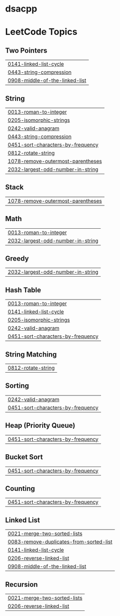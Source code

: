 # dsacpp
<!---LeetCode Topics Start-->
# LeetCode Topics
## Two Pointers
|  |
| ------- |
| [0141-linked-list-cycle](https://github.com/ujjwal-py/dsacpp/tree/master/0141-linked-list-cycle) |
| [0443-string-compression](https://github.com/ujjwal-py/dsacpp/tree/master/0443-string-compression) |
| [0908-middle-of-the-linked-list](https://github.com/ujjwal-py/dsacpp/tree/master/0908-middle-of-the-linked-list) |
## String
|  |
| ------- |
| [0013-roman-to-integer](https://github.com/ujjwal-py/dsacpp/tree/master/0013-roman-to-integer) |
| [0205-isomorphic-strings](https://github.com/ujjwal-py/dsacpp/tree/master/0205-isomorphic-strings) |
| [0242-valid-anagram](https://github.com/ujjwal-py/dsacpp/tree/master/0242-valid-anagram) |
| [0443-string-compression](https://github.com/ujjwal-py/dsacpp/tree/master/0443-string-compression) |
| [0451-sort-characters-by-frequency](https://github.com/ujjwal-py/dsacpp/tree/master/0451-sort-characters-by-frequency) |
| [0812-rotate-string](https://github.com/ujjwal-py/dsacpp/tree/master/0812-rotate-string) |
| [1078-remove-outermost-parentheses](https://github.com/ujjwal-py/dsacpp/tree/master/1078-remove-outermost-parentheses) |
| [2032-largest-odd-number-in-string](https://github.com/ujjwal-py/dsacpp/tree/master/2032-largest-odd-number-in-string) |
## Stack
|  |
| ------- |
| [1078-remove-outermost-parentheses](https://github.com/ujjwal-py/dsacpp/tree/master/1078-remove-outermost-parentheses) |
## Math
|  |
| ------- |
| [0013-roman-to-integer](https://github.com/ujjwal-py/dsacpp/tree/master/0013-roman-to-integer) |
| [2032-largest-odd-number-in-string](https://github.com/ujjwal-py/dsacpp/tree/master/2032-largest-odd-number-in-string) |
## Greedy
|  |
| ------- |
| [2032-largest-odd-number-in-string](https://github.com/ujjwal-py/dsacpp/tree/master/2032-largest-odd-number-in-string) |
## Hash Table
|  |
| ------- |
| [0013-roman-to-integer](https://github.com/ujjwal-py/dsacpp/tree/master/0013-roman-to-integer) |
| [0141-linked-list-cycle](https://github.com/ujjwal-py/dsacpp/tree/master/0141-linked-list-cycle) |
| [0205-isomorphic-strings](https://github.com/ujjwal-py/dsacpp/tree/master/0205-isomorphic-strings) |
| [0242-valid-anagram](https://github.com/ujjwal-py/dsacpp/tree/master/0242-valid-anagram) |
| [0451-sort-characters-by-frequency](https://github.com/ujjwal-py/dsacpp/tree/master/0451-sort-characters-by-frequency) |
## String Matching
|  |
| ------- |
| [0812-rotate-string](https://github.com/ujjwal-py/dsacpp/tree/master/0812-rotate-string) |
## Sorting
|  |
| ------- |
| [0242-valid-anagram](https://github.com/ujjwal-py/dsacpp/tree/master/0242-valid-anagram) |
| [0451-sort-characters-by-frequency](https://github.com/ujjwal-py/dsacpp/tree/master/0451-sort-characters-by-frequency) |
## Heap (Priority Queue)
|  |
| ------- |
| [0451-sort-characters-by-frequency](https://github.com/ujjwal-py/dsacpp/tree/master/0451-sort-characters-by-frequency) |
## Bucket Sort
|  |
| ------- |
| [0451-sort-characters-by-frequency](https://github.com/ujjwal-py/dsacpp/tree/master/0451-sort-characters-by-frequency) |
## Counting
|  |
| ------- |
| [0451-sort-characters-by-frequency](https://github.com/ujjwal-py/dsacpp/tree/master/0451-sort-characters-by-frequency) |
## Linked List
|  |
| ------- |
| [0021-merge-two-sorted-lists](https://github.com/ujjwal-py/dsacpp/tree/master/0021-merge-two-sorted-lists) |
| [0083-remove-duplicates-from-sorted-list](https://github.com/ujjwal-py/dsacpp/tree/master/0083-remove-duplicates-from-sorted-list) |
| [0141-linked-list-cycle](https://github.com/ujjwal-py/dsacpp/tree/master/0141-linked-list-cycle) |
| [0206-reverse-linked-list](https://github.com/ujjwal-py/dsacpp/tree/master/0206-reverse-linked-list) |
| [0908-middle-of-the-linked-list](https://github.com/ujjwal-py/dsacpp/tree/master/0908-middle-of-the-linked-list) |
## Recursion
|  |
| ------- |
| [0021-merge-two-sorted-lists](https://github.com/ujjwal-py/dsacpp/tree/master/0021-merge-two-sorted-lists) |
| [0206-reverse-linked-list](https://github.com/ujjwal-py/dsacpp/tree/master/0206-reverse-linked-list) |
<!---LeetCode Topics End-->